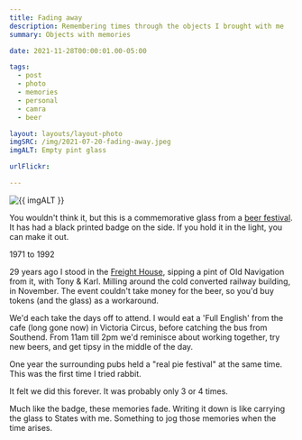```yaml
---
title: Fading away
description: Remembering times through the objects I brought with me
summary: Objects with memories

date: 2021-11-28T00:00:01.00-05:00

tags:
  - post
  - photo
  - memories
  - personal
  - camra
  - beer

layout: layouts/layout-photo
imgSRC: /img/2021-07-20-fading-away.jpeg
imgALT: Empty pint glass

urlFlickr: 

---
```

<p><img class="u-photo img-polaroid" src="{{ imgSRC }}" alt="{{ imgALT }}"></p>

You wouldn't think it, but this is a commemorative  glass from a [beer festival](https://www.see.camra.org.uk "Campaign for Real Ale website"). It has had a black printed badge on the side. If you hold it in the light, you can make it out.

1971 to 1992

29 years ago I stood in the [Freight House](http://www.fusion-lifestyle.com/centres/the-freight-house/ ""), sipping a pint of Old Navigation from it, with Tony & Karl. Milling around the cold converted railway building, in November. The event couldn't take money for the beer, so you'd buy tokens (and the glass) as a workaround.

We'd each take the days off to attend. I would eat a 'Full English' from the cafe (long gone now) in Victoria Circus, before catching the bus from Southend. From 11am till 2pm we'd reminisce about working together, try new beers, and get tipsy in the middle of the day.

One year the surrounding pubs held a "real pie festival" at the same time. This was the first time I tried rabbit. 

It felt we did this forever. It was probably only 3 or 4 times. 

Much like the badge, these memories fade. Writing it down is like carrying the glass to States with me. Something to jog those memories when the time arises.